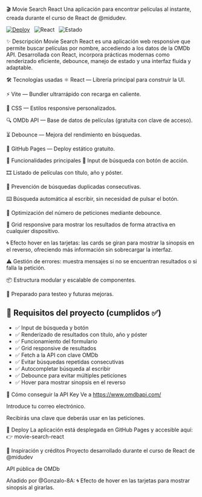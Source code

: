 🎬 Movie Search React
Una aplicación para encontrar películas al instante, creada durante el curso de React de @midudev.

[![Deploy](https://img.shields.io/badge/Ver%20online-AQUÍ-61dafb?style=for-the-badge&logo=vercel&logoColor=white)](https://gonzalo-8a.github.io/movie-search-react/)
&nbsp;
![React](https://img.shields.io/badge/React-18.x-61dafb?style=for-the-badge&logo=react)
&nbsp;
![Estado](https://img.shields.io/badge/estado-completo-green?style=for-the-badge)

✨ Descripción
Movie Search React es una aplicación web responsive que permite buscar películas por nombre, accediendo a los datos de la OMDb API. Desarrollada con React, incorpora prácticas modernas como renderizado eficiente, debounce, manejo de estado y una interfaz fluida y adaptable.

🛠️ Tecnologías usadas
⚛️ React — Librería principal para construir la UI.

⚡ Vite — Bundler ultrarrápido con recarga en caliente.

💅 CSS — Estilos responsive personalizados.

🔍 OMDb API — Base de datos de películas (gratuita con clave de acceso).

⏳ Debounce — Mejora del rendimiento en búsquedas.

🚀 GitHub Pages — Deploy estático gratuito.

🧩 Funcionalidades principales
🔎 Input de búsqueda con botón de acción.

🎞️ Listado de películas con título, año y póster.

🧠 Prevención de búsquedas duplicadas consecutivas.

⌨️ Búsqueda automática al escribir, sin necesidad de pulsar el botón.

🛑 Optimización del número de peticiones mediante debounce.

🧱 Grid responsive para mostrar los resultados de forma atractiva en cualquier dispositivo.

🌀 Efecto hover en las tarjetas: las cards se giran para mostrar la sinopsis en el reverso, ofreciendo más información sin sobrecargar la interfaz.

⚠️ Gestión de errores: muestra mensajes si no se encuentran resultados o si falla la petición.

📦 Estructura modular y escalable de componentes.

🧪 Preparado para testeo y futuras mejoras.

## 🔧 Requisitos del proyecto (cumplidos ✅)

- ✅ Input de búsqueda y botón
- ✅ Renderizado de resultados con título, año y póster
- ✅ Funcionamiento del formulario
- ✅ Grid responsive de resultados
- ✅ Fetch a la API con clave OMDb
- ✅ Evitar búsquedas repetidas consecutivas
- ✅ Autocompletar búsqueda al escribir
- ✅ Debounce para evitar múltiples peticiones
- ✅ Hover para mostrar sinopsis en el reverso


🔑 Cómo conseguir la API Key
Ve a https://www.omdbapi.com/

Introduce tu correo electrónico.

Recibirás una clave que deberás usar en las peticiones.

🚀 Deploy
La aplicación está desplegada en GitHub Pages y accesible aquí:
👉 movie-search-react

🧠 Inspiración y créditos
Proyecto desarrollado durante el curso de React de @midudev

API pública de OMDb

Añadido por @Gonzalo-8A:
🌀 Efecto de hover en las tarjetas para mostrar sinopsis al girarlas.
